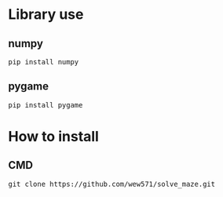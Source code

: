 # Library use

## numpy 
<pre>pip install numpy</pre>

## pygame
<pre>pip install pygame</pre>

# How to install
## CMD
<pre>git clone https://github.com/wew571/solve_maze.git<pre>
